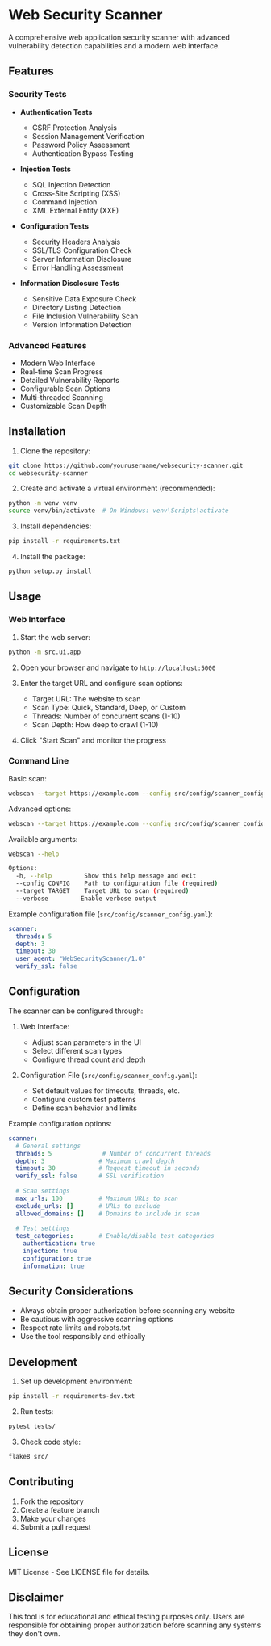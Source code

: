 # Web Security Scanner

A comprehensive web application security scanner with advanced vulnerability detection capabilities and a modern web interface.

## Features

### Security Tests
- **Authentication Tests**
  - CSRF Protection Analysis
  - Session Management Verification
  - Password Policy Assessment
  - Authentication Bypass Testing

- **Injection Tests**
  - SQL Injection Detection
  - Cross-Site Scripting (XSS)
  - Command Injection
  - XML External Entity (XXE)

- **Configuration Tests**
  - Security Headers Analysis
  - SSL/TLS Configuration Check
  - Server Information Disclosure
  - Error Handling Assessment

- **Information Disclosure Tests**
  - Sensitive Data Exposure Check
  - Directory Listing Detection
  - File Inclusion Vulnerability Scan
  - Version Information Detection

### Advanced Features
- Modern Web Interface
- Real-time Scan Progress
- Detailed Vulnerability Reports
- Configurable Scan Options
- Multi-threaded Scanning
- Customizable Scan Depth

## Installation

1. Clone the repository:
```bash
git clone https://github.com/yourusername/websecurity-scanner.git
cd websecurity-scanner
```

2. Create and activate a virtual environment (recommended):
```bash
python -m venv venv
source venv/bin/activate  # On Windows: venv\Scripts\activate
```

3. Install dependencies:
```bash
pip install -r requirements.txt
```

4. Install the package:
```bash
python setup.py install
```

## Usage

### Web Interface

1. Start the web server:
```bash
python -m src.ui.app
```

2. Open your browser and navigate to `http://localhost:5000`

3. Enter the target URL and configure scan options:
   - Target URL: The website to scan
   - Scan Type: Quick, Standard, Deep, or Custom
   - Threads: Number of concurrent scans (1-10)
   - Scan Depth: How deep to crawl (1-10)

4. Click "Start Scan" and monitor the progress

### Command Line

Basic scan:
```bash
webscan --target https://example.com --config src/config/scanner_config.yaml
```

Advanced options:
```bash
webscan --target https://example.com --config src/config/scanner_config.yaml --verbose
```

Available arguments:
```bash
webscan --help

Options:
  -h, --help         Show this help message and exit
  --config CONFIG    Path to configuration file (required)
  --target TARGET    Target URL to scan (required)
  --verbose         Enable verbose output
```

Example configuration file (`src/config/scanner_config.yaml`):
```yaml
scanner:
  threads: 5
  depth: 3
  timeout: 30
  user_agent: "WebSecurityScanner/1.0"
  verify_ssl: false
```

## Configuration

The scanner can be configured through:

1. Web Interface:
   - Adjust scan parameters in the UI
   - Select different scan types
   - Configure thread count and depth

2. Configuration File (`src/config/scanner_config.yaml`):
   - Set default values for timeouts, threads, etc.
   - Configure custom test patterns
   - Define scan behavior and limits

Example configuration options:
```yaml
scanner:
  # General settings
  threads: 5              # Number of concurrent threads
  depth: 3               # Maximum crawl depth
  timeout: 30            # Request timeout in seconds
  verify_ssl: false      # SSL verification
  
  # Scan settings
  max_urls: 100          # Maximum URLs to scan
  exclude_urls: []       # URLs to exclude
  allowed_domains: []    # Domains to include in scan
  
  # Test settings
  test_categories:       # Enable/disable test categories
    authentication: true
    injection: true
    configuration: true
    information: true
```

## Security Considerations

- Always obtain proper authorization before scanning any website
- Be cautious with aggressive scanning options
- Respect rate limits and robots.txt
- Use the tool responsibly and ethically

## Development

1. Set up development environment:
```bash
pip install -r requirements-dev.txt
```

2. Run tests:
```bash
pytest tests/
```

3. Check code style:
```bash
flake8 src/
```

## Contributing

1. Fork the repository
2. Create a feature branch
3. Make your changes
4. Submit a pull request

## License

MIT License - See LICENSE file for details.

## Disclaimer

This tool is for educational and ethical testing purposes only. Users are responsible for obtaining proper authorization before scanning any systems they don't own.